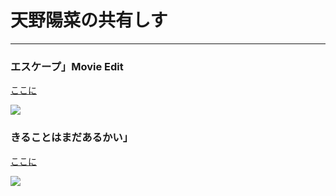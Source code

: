 # 天野陽菜の共有しす

*****

### エスケープ」Movie Edit

[ここに](about#blank)

![](https://ae01.alicdn.com/kf/H83e22bd6676d4f5da46f951ee430b205w.png)







### きることはまだあるかい」

[ここに](about#blank)

![](https://ae01.alicdn.com/kf/H4baf7dc80ab34d4a838553d940d6c05fO.jpeg)




